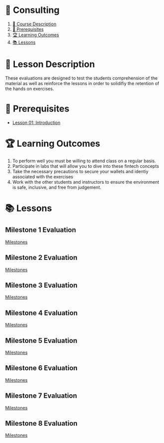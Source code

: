 # **💾 Consulting**

1. [📝 Course Description](#📝-course-description)
2. [🎯 Prerequisites](#🎯-prerequisites)
3. [🏆 Learning Outcomes](#🏆-learning-outcomes)
4. [📚 Lessons](#📚-lessons)


# 📝 Lesson Description

These evaluations are designed to test the students comprehension of the material as well as reinforce the lessons in order to solidifiy the retention of the hands on exercises.

# 🎯 Prerequisites

* [Lesson 01: Introduction](/courses/01-Introduction/home.md)

# 🏆 Learning Outcomes

1. To perform well you must be willing to attend class on a regular basis.
2. Participate in labs that will allow you to dive into these fintech concepts
3. Take the necessary precautions to secure your wallets and identiy associated with the exercises
4. Work with the other students and instructors to ensure the environment is safe, inclusive, and free from judgement.

# 📚 Lessons

## Milestone 1 Evaluation
[Milestones](/courses/18-Milestones/lessons/milestone1.md)

## Milestone 2 Evaluation
[Milestones](/courses/18-Milestones/lessons/milestone2.md)

## Milestone 3 Evaluation
[Milestones](/courses/18-Milestones/lessons/milestone3.md)

## Milestone 4 Evaluation
[Milestones](/courses/18-Milestones/lessons/milestone4.md)

## Milestone 5 Evaluation
[Milestones](/courses/18-Milestones/lessons/milestone5.md)

## Milestone 6 Evaluation
[Milestones](/courses/18-Milestones/lessons/milestone6.md)

## Milestone 7 Evaluation
[Milestones](/courses/18-Milestones/lessons/milestone7.md)

## Milestone 8 Evaluation
[Milestones](/courses/18-Milestones/lessons/milestone8.md)
